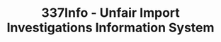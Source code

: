 ---
layout: default
bigquery: https://console.cloud.google.com/bigquery?p=patents-public-data&d=usitc_investigations&page=dataset&project=sheets-management-319211
citation: US International Trade Commission 337Info Unfair Import Investigations Information
  System
contributors: US International Trade Comission
cost: None
description: US International Trade Commission 337Info Unfair Import Investigations
  Information System contains data on investigations done under Section 337. Section
  337 declares the infringement of certain statutory intellectual property rights
  and other forms of unfair competition in import trade to be unlawful practices.
  Most Section 337 investigations involve allegations of patent or registered trademark
  infringement.
documentation: FAQ and tutorial available on the site
last_edit: 04/12/2022, 04:56:27
location: https://pubapps2.usitc.gov/337external/
maintained_by: US International Trade Comission
schema_fields:
- dateComplaintFiled
- patentNumbers
- publication_number
- respondent
- lastUpdated
- invUnfairAct
- finalDetViolation
- gcAttorney
- finalIdOnViolationDue
- markmanHearing
- internalRemand
- currentActiveALJ
- currentStatus
- aljAssigned
- finalIdOnViolationIssue
- teoIdDueDate
- teoReliefGranted
- docketNo
- finalDetNoViolation
- investigationType
- ouiiAttorney
- actualEndDateEvidHear
- teoProceedingInvolved
- dateCreated
- investigationTermDate
- trademarkNumbers
- htsNumbers
- issueDateOtherNonFinal
- id
- ouiiParticipation
- copyrightNumbers
- endDateMarkmanHearing
- startDateMarkmanHearing
- targetDate
- investigationNo
- title
- patentNumber
- complainant
- actualStartDateEvidHear
- dateOfPublicationFrNotice
- scheduledStartDateEvidHear
- scheduledEndDateEvidHear
- teoIdIssueDate
- cafcAppeals
shortname: unfair_import_investigations
tags:
- import
- legal
- trade
timeframe: 2008-2021 (prior to 2008 downloadable as a JSON file)
title: 337Info - Unfair Import Investigations Information System
uuid: 2721f5ec-e599-4890-9265-9706719fc71e
---